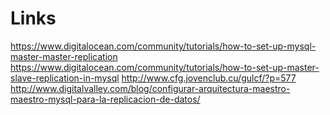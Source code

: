 Links
=====
https://www.digitalocean.com/community/tutorials/how-to-set-up-mysql-master-master-replication
https://www.digitalocean.com/community/tutorials/how-to-set-up-master-slave-replication-in-mysql
http://www.cfg.jovenclub.cu/gulcf/?p=577
http://www.digitalvalley.com/blog/configurar-arquitectura-maestro-maestro-mysql-para-la-replicacion-de-datos/
